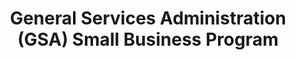 ---
title: "General Services Administration (GSA) Small Business Program "
description: "The resource page will help small businesses learn more about doing business with GSA, government contracting opportunities, and marketing your contract."
url-link: "https://www.gsa.gov/small-business/small-business-resources"
type: "HTML"
gov-only: "false"
is-external: "true"
publication-date: "January 01, 2023"
reading-time: "5"
resource-type: "Information Slick"
filter: "small-business"
audience: "industry-all-businesses"
branded-offerings: "small-business-support"
---